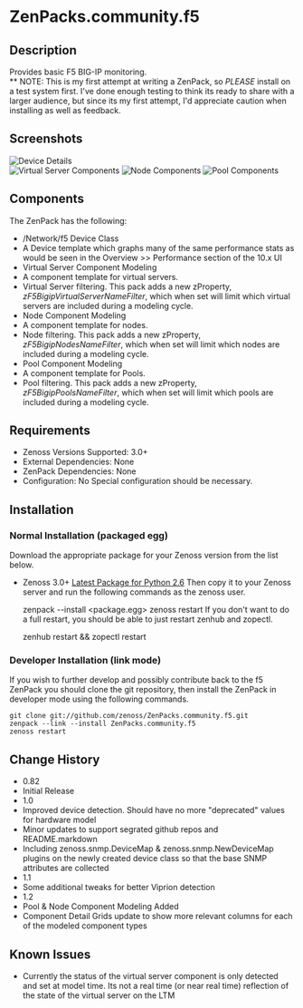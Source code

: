 # ZenPacks.community.f5
## Description
Provides basic F5 BIG-IP monitoring.  
** NOTE: This is my first attempt at writing a ZenPack, so *PLEASE* install on 
a test system first. I've done enough testing to think its ready to share with 
a larger audience, but since its my first attempt, I'd appreciate caution when 
installing as well as feedback.

## Screenshots
![Device Details](https://github.com/dpetzel/ZenPacks.community.f5/raw/master/screenshots/zenoss_bigip_DeviceDetails.png)  
![Virtual Server Components](https://github.com/dpetzel/ZenPacks.community.f5/raw/master/screenshots/zenoss_bigip_vs_component.png)
![Node Components](https://github.com/dpetzel/ZenPacks.community.f5/raw/master/screenshots/zenoss_big_node_component.png)
![Pool Components](https://github.com/dpetzel/ZenPacks.community.f5/raw/master/screenshots/zenoss_big_pool_component.png)

## Components
The ZenPack has the following: 

 *  /Network/f5 Device Class
 *  A Device template which graphs many of the same performance stats as 
 	would be seen in the Overview >> Performance section of the 10.x UI
 * Virtual Server Component Modeling
  * A component template for virtual servers. 
  * Virtual Server filtering. This pack adds a new zProperty, 
 	*zF5BigipVirtualServerNameFilter*, which when set will limit which virtual 
 	servers are included during a modeling cycle.  
 * Node Component Modeling
  * A component template for nodes. 
  * Node filtering. This pack adds a new zProperty, *zF5BigipNodesNameFilter*, which when set will 
    limit which nodes are included during a modeling cycle.  
 * Pool Component Modeling
  * A component template for Pools. 
  * Pool filtering. This pack adds a new zProperty, *zF5BigipPoolsNameFilter*, which when set will 
    limit which pools are included during a modeling cycle.  
 	

## Requirements
 * Zenoss Versions Supported: 3.0+
 * External Dependencies: None
 * ZenPack Dependencies: None
 * Configuration: No Special configuration should be necessary.

## Installation
### Normal Installation (packaged egg)
Download the appropriate package for your Zenoss version from the list
below.
 * Zenoss 3.0+ [Latest Package for Python 2.6][]
Then copy it to your Zenoss server and run the following commands as the zenoss
user.

    zenpack --install <package.egg>
    zenoss restart
If you don't want to do a full restart, you should be able to just restart
zenhub and zopectl.

	zenhub restart &&  zopectl restart

### Developer Installation (link mode)
If you wish to further develop and possibly contribute back to the f5
ZenPack you should clone the git repository, then install the ZenPack in
developer mode using the following commands.

    git clone git://github.com/zenoss/ZenPacks.community.f5.git
    zenpack --link --install ZenPacks.community.f5
    zenoss restart

## Change History
 * 0.82
  * Initial Release
 * 1.0
  * Improved device detection. Should have no more "deprecated" values for 
  hardware model 
  * Minor updates to support segrated github repos and README.markdown
  * Including zenoss.snmp.DeviceMap & zenoss.snmp.NewDeviceMap plugins on the 
  newly created device class so that the base SNMP attributes are collected
 * 1.1
  * Some additional tweaks for better Viprion detection
 * 1.2
  * Pool & Node Component Modeling Added
  * Component Detail Grids update to show more relevant columns for each of the modeled component types

## Known Issues
 *  Currently the status of the virtual server component is only detected and 
 	set at model time. Its not a real time (or near real time) reflection of 
 	the state of the virtual server on the LTM
 	
[Latest Package for Python 2.6]: <https://github.com/downloads/dpetzel/ZenPacks.community.f5/ZenPacks.community.f5-1.2-py2.6.egg>
